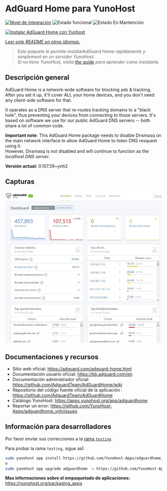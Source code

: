 <!--
Este archivo README esta generado automaticamente<https://github.com/YunoHost/apps/tree/master/tools/readme_generator>
No se debe editar a mano.
-->

# AdGuard Home para YunoHost

[![Nivel de integración](https://apps.yunohost.org/badge/integration/adguardhome)](https://ci-apps.yunohost.org/ci/apps/adguardhome/)
![Estado funcional](https://apps.yunohost.org/badge/state/adguardhome)
![Estado En Mantención](https://apps.yunohost.org/badge/maintained/adguardhome)

[![Instalar AdGuard Home con Yunhost](https://install-app.yunohost.org/install-with-yunohost.svg)](https://install-app.yunohost.org/?app=adguardhome)

*[Leer este README en otros idiomas.](./ALL_README.md)*

> *Este paquete le permite instalarAdGuard Home rapidamente y simplement en un servidor YunoHost.*  
> *Si no tiene YunoHost, visita [the guide](https://yunohost.org/install) para aprender como instalarla.*

## Descripción general

AdGuard Home is a network-wide software for blocking ads & tracking. After you set it up, it'll cover ALL your home devices, and you don't need any client-side software for that.

It operates as a DNS server that re-routes tracking domains to a "black hole", thus preventing your devices from connecting to those servers. It's based on software we use for our public AdGuard DNS servers -- both share a lot of common code.

**Important note**: This AdGuard Home package needs to disable Dnsmasq on the main network interface to allow AdGuard Home to listen DNS resquest using it.  
However, Dnsmasq is not disabled and will continue to function as the *localhost DNS server*.


**Versión actual:** 0.107.59~ynh2

## Capturas

![Captura de AdGuard Home](./doc/screenshots/screenshot.jpg)

## Documentaciones y recursos

- Sitio web oficial: <https://adguard.com/adguard-home.html>
- Documentación usuario oficial: <https://kb.adguard.com/en>
- Documentación administrador oficial: <https://github.com/AdguardTeam/AdGuardHome/wiki>
- Repositorio del código fuente oficial de la aplicación : <https://github.com/AdguardTeam/AdGuardHome>
- Catálogo YunoHost: <https://apps.yunohost.org/app/adguardhome>
- Reportar un error: <https://github.com/YunoHost-Apps/adguardhome_ynh/issues>

## Información para desarrolladores

Por favor enviar sus correcciones a la [rama `testing`](https://github.com/YunoHost-Apps/adguardhome_ynh/tree/testing).

Para probar la rama `testing`, sigue asÍ:

```bash
sudo yunohost app install https://github.com/YunoHost-Apps/adguardhome_ynh/tree/testing --debug
o
sudo yunohost app upgrade adguardhome -u https://github.com/YunoHost-Apps/adguardhome_ynh/tree/testing --debug
```

**Mas informaciones sobre el empaquetado de aplicaciones:** <https://yunohost.org/packaging_apps>
